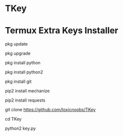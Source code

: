 # TKey
# Termux Extra Keys Installer

pkg update

pkg upgrade

pkg install python

pkg install python2

pkg install git

pip2 install mechanize

pip2 install requests

git clone https://github.com/toxicnoobs/TKey

cd TKey

python2 key.py
